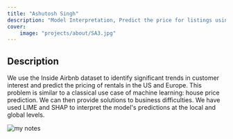 ```yaml
---
title: "Ashutosh Singh"
description: "Model Interpretation, Predict the price for listings using listing descriptions and features that affected the price"
cover:
    image: "projects/about/SA3.jpg"
--- 
```


## Description
We use the Inside Airbnb dataset to identify significant trends in customer interest and predict the pricing of rentals in the US and Europe. This problem is similar to a classical use case of machine learning: house price prediction. We can then provide solutions to business difficulties.
We have used LIME and SHAP to interpret the model's predictions at the local and global levels. 

![my notes](/projects/about/SA4.jpeg)
